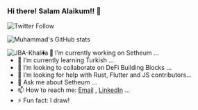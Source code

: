 ### Hi there! Salam Alaikum!! 👋


![Twitter Follow](https://img.shields.io/twitter/follow/iamkhalifaMBA?label=iamkhalifaMBA&logo=twitter&style=for-the-badge)

![Muhammad's GitHub stats](https://github-readme-stats.vercel.app/api?username=JBA-Khalifa&show_icons=true&theme=radical)

<p><img align="left" src="https://github-readme-stats.vercel.app/api/top-langs/?username=JBA-Khalifa&layout=compact&hide=html" alt="JBA-Khalifa" /></p>

- 🔭 I’m currently working on Setheum ...
- 🌱 I’m currently learning Turkish ...
- 👯 I’m looking to collaborate on DeFi Building Blocks ...
- 🤔 I’m looking for help with Rust, Flutter and JS contributors...
- 💬 Ask me about Setheum ...
- 📫 How to reach me: [Email](jbashir52@gmail.com) , [LinkedIn](https://linkedin.com/in/muhammad-jibril) ...
- ⚡ Fun fact: I draw!
